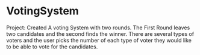 # VotingSystem
 
Project: Created A voting System with two rounds. The First Round leaves two candidates and the second finds the winner. There are several types of voters and the user picks the number of each type of voter they would like to be able to vote for the candidates.
